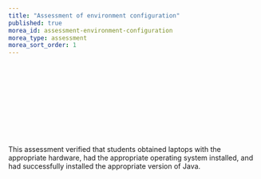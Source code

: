 ```yaml
---
title: "Assessment of environment configuration"
published: true
morea_id: assessment-environment-configuration
morea_type: assessment
morea_sort_order: 1
---
```


<link rel="stylesheet" href="http://cdn.oesmith.co.uk/morris-0.4.3.min.css"></link>
<script src="http://cdnjs.cloudflare.com/ajax/libs/raphael/2.1.0/raphael-min.js"></script>
<script src="http://cdn.oesmith.co.uk/morris-0.4.3.min.js"></script>

<div class="row">
  <div class="col-sm-8">
    <div class="well">
      <div id="assessment-environment-configuration" style="height: 150px;"></div>
    </div>
  </div>

  <div class="col-sm-4">
    <p>
    This assessment verified that students obtained laptops with the appropriate hardware, had the
    appropriate operating system installed, and had successfully installed the appropriate version of Java. 
    </p>
  </div>
</div>

<script>
Morris.Bar({
  element: 'assessment-environment-configuration',
  hideHover: false,
  data: [
        { y: 'Satisfactory (%)', num: 80 },
        { y: 'Unsatisfactory (%)', num: 10 },
        { y: 'Absent (%)', num: 10 },
        ],
  xkey: 'y',
  ykeys: ['num'],
  resize: true,
  labels: ['Students']
});
</script>
